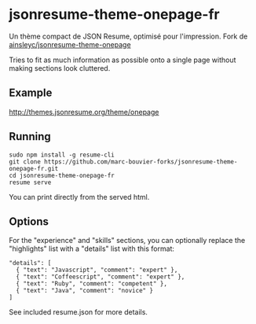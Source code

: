 # jsonresume-theme-onepage-fr

Un thème compact de JSON Resume, optimisé pour l'impression. 
Fork de [ainsleyc/jsonresume-theme-onepage](https://github.com/ainsleyc/jsonresume-theme-onepage)

Tries to fit as much information as possible onto a single page without making sections look cluttered.

## Example

http://themes.jsonresume.org/theme/onepage

## Running

```
sudo npm install -g resume-cli
git clone https://github.com/marc-bouvier-forks/jsonresume-theme-onepage-fr.git
cd jsonresume-theme-onepage-fr
resume serve
```
You can print directly from the served html.

## Options

For the "experience" and "skills" sections, you can optionally replace the "highlights" list with a "details" list with this format:

```
"details": [
  { "text": "Javascript", "comment": "expert" },
  { "text": "Coffeescript", "comment": "expert" },
  { "text": "Ruby", "comment": "competent" },
  { "text": "Java", "comment": "novice" }
]
```

See included resume.json for more details.

